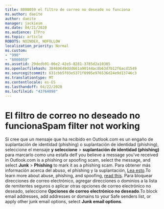 ```yaml
---
title: 8000059 el filtro de correo no deseado no funciona
ms.author: daeite
author: daeite
manager: jackiesm
ms.date: 04/21/2020
ms.audience: ITPro
ms.topic: article
ROBOTS: NOINDEX, NOFOLLOW
localization_priority: Normal
ms.custom:
- "990"
- "8000059"
ms.assetid: 29dedb91-06e2-42e5-8281-3785d2a10305
ms.openlocfilehash: 38469649ddd661a90144ac8b63d7b12f6acd1549
ms.sourcegitcommit: 631cbb5f03e5371f0995e976536d24e9d13746c3
ms.translationtype: MT
ms.contentlocale: es-ES
ms.lasthandoff: 04/22/2020
ms.locfileid: "43764098"
---
```

# <a name="spam-filter-not-working"></a><span data-ttu-id="3b2ff-102">El filtro de correo no deseado no funciona</span><span class="sxs-lookup"><span data-stu-id="3b2ff-102">Spam filter not working</span></span>

<span data-ttu-id="3b2ff-103">Si cree que un mensaje que ha recibido en Outlook.com es un engaño de suplantación de identidad (phishing) o suplantación de identidad (phishing), seleccione el mensaje **y seleccione** \> **suplantación de identidad (phishing)** para marcarlo como una estafa de</span><span class="sxs-lookup"><span data-stu-id="3b2ff-103">If you believe a message you've received in Outlook.com is a phishing or spoofing scam, select the message, and select **Junk** \> **Phishing** to mark it as a phishing scam.</span></span> <span data-ttu-id="3b2ff-104">Para obtener más información acerca del abuso, el phishing y la suplantación, [Lea esto](https://support.office.com/article/0d882ea5-eedc-4bed-aebc-079ffa1105a3?wt.mc_id=Office_Outlook_com_Alchemy).</span><span class="sxs-lookup"><span data-stu-id="3b2ff-104">To learn more about abuse, phishing, and spoofing, [read this](https://support.office.com/article/0d882ea5-eedc-4bed-aebc-079ffa1105a3?wt.mc_id=Office_Outlook_com_Alchemy).</span></span> <span data-ttu-id="3b2ff-105">Para bloquear direcciones de correo electrónico, agregar direcciones o dominios a la lista de remitentes seguros o aplicar otras opciones de correo electrónico no deseado, seleccione **Opciones de correo electrónico no deseado**.</span><span class="sxs-lookup"><span data-stu-id="3b2ff-105">To block email addresses, add addresses or domains to your Safe senders list, or apply other junk email options, select **Junk email options**.</span></span>
  